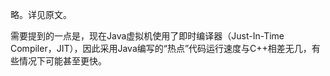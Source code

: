 略。详见原文。

需要提到的一点是，现在Java虚拟机使用了即时编译器（Just-In-Time Compiler，JIT），因此采用Java编写的“热点”代码运行速度与C++相差无几，有些情况下可能甚至更快。
